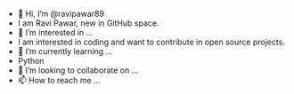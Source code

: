 - 👋 Hi, I’m @ravipawar89
- I am Ravi Pawar, new in GitHub space.
- 👀 I’m interested in ...
- I am interested in coding and want to contribute in open source projects.
- 🌱 I’m currently learning ...
- Python
- 💞️ I’m looking to collaborate on ...
- 📫 How to reach me ...

<!---
ravipawar89/ravipawar89 is a ✨ special ✨ repository because its `README.md` (this file) appears on your GitHub profile.
You can click the Preview link to take a look at your changes.
--->

